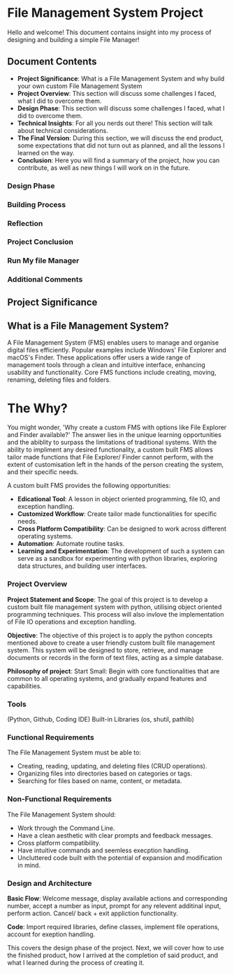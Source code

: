 # File Management System Project

Hello and welcome! This document contains insight into my process of designing and building a simple File Manager! 


## Document Contents



- **Project Significance**: What is a File Management System and why build your own custom File Management System
- **Project Overview**: This section will discuss some challenges I faced, what I did to overcome them.
- **Design Phase**: This section will discuss some challenges I faced, what I did to overcome them.
- **Technical Insights**: For all you nerds out there! This section will talk about technical considerations.
- **The Final Version**: During this section, we will discuss the end product, some expectations that did not turn out as planned, and all the lessons I learned on the way.
- **Conclusion**: Here you will find a summary of the project, how you can contribute, as well as new things I will work on in the future.


### Design Phase


### Building Process

### Reflection

### Project Conclusion

### Run My file Manager

### Additional Comments




## Project Significance

## What is a File Management System?

A File Management System (FMS) enables users to manage and organise digital files efficiently. Popular examples include Windows' File Explorer and macOS's Finder. These applications offer users a wide range of management tools through a clean and intuitive interface, enhancing usability and functionality. Core FMS functions include creating, moving, renaming, deleting files and folders.


# The Why?

You might wonder, 'Why create a custom FMS with options like File Explorer and Finder available?' The answer lies in the unique learning opportunities and the abiblity to surpass the limitations of traditional systems.
With the ability to impliment any desired functionality, a custom built FMS allows tailor made functions that File Explorer/ Finder cannot perform, with the extent of customisation left in the hands of the person creating the system, and their specific needs. 

A custom built FMS provides the following opportunities:

- **Edicational Tool**: A lesson in object oriented programming, file IO, and exception handling.
- **Customized Workflow**: Create tailor made functionalities for specific needs.
- **Cross Platform Compatibility**: Can be designed to work across different operating systems.
- **Automation**: Automate routine tasks.
- **Learning and Experimentation**: The development of such a system can serve as a sandbox for experimenting with python libraries, exploring data structures, and building user interfaces.






### Project Overview

**Project Statement and Scope**: The goal of this project is to develop a custom built file management system with python, utilising object oriented programming techniques. This process will also invlove the implementation of File IO operations and exception handling.

**Objective**: The objective of this project is to apply the python concepts mentioned above to create a user friendly custom built file management system. This system will be designed to store, retrieve, and manage documents or records in the form of text files, acting as a simple database.

**Philosophy of project**: Start Small: Begin with core functionalities that are common to all operating systems, and gradually expand features and capabilities.

### Tools

(Python, Github, Coding IDE) Built-in Libraries (os, shutil, pathlib)

### Functional Requirements

The File Management System must be able to:

- Creating, reading, updating, and deleting files (CRUD operations).
- Organizing files into directories based on categories or tags.
- Searching for files based on name, content, or metadata.


### Non-Functional Requirements

The File Management System should:

- Work through the Command Line.
- Have a clean aesthetic with clear prompts and feedback messages.
- Cross platform compatibility.
- Have intuitive commands and seemless execption handling.
- Uncluttered code built with the potential of expansion and modification in mind.


### Design and Architecture

**Basic Flow**: Welcome message, display available actions and corresponding number, accept a number as input, prompt for any relevent additinal input, perform action. Cancel/ back + exit appliction functionality.

**Code**: Import required libraries, define classes, implement file operations, account for exeption handling.


This covers the design phase of the project. Next, we will cover how to use the finished product, how I arrived at the completion of said product, and what I learned during the process of creating it.
